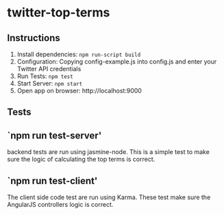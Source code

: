 twitter-top-terms
=================

Instructions
-----------
1. Install dependencies: `npm run-script build`
1. Configuration: Copying config-example.js into config.js and enter your Twitter API credentials
1. Run Tests: `npm test`
1. Start Server: `npm start`
1. Open app on browser: http://localhost:9000

Tests
------

`npm run test-server'
---------------------

backend tests are run using jasmine-node.  This is a simple test to make sure the logic of calculating the top terms is correct.


`npm run test-client'
---------------------
The client side code test are run using Karma.  These test make sure the AngularJS controllers logic is correct.


